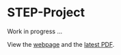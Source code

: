 # STEP-Project

Work in progress ...

View the [webpage](https://step.easonshao.com/) and the [latest PDF](https://step.easonshao.com/latest.pdf).